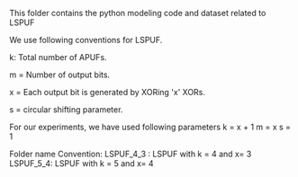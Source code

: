 

This folder contains the python modeling code and dataset related to LSPUF



We use following conventions for LSPUF.

k: Total number of APUFs.

m = Number of output bits.

x = Each output bit is generated by XORing 'x' XORs.

s = circular shifting parameter.

For our experiments, we have used following parameters
k = x + 1
m = x
s = 1

Folder name Convention:
LSPUF_4_3 : LSPUF with k = 4 and x= 3
LSPUF_5_4: LSPUF with k = 5 and x= 4
